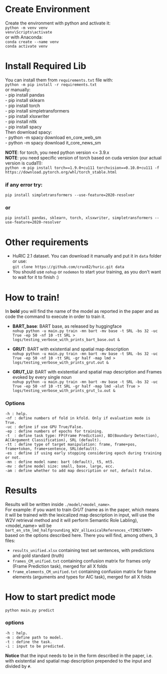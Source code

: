 # Create Environment
Create the environment with python and activate it:  
    `python -m venv venv`  
    `venv\Scripts\activate`  
or with Anaconda:  
    `conda create --name venv`  
    `conda activate venv`  


# Install Required Lib
You can install them from `requirements.txt` file with:  
    `python -m pip install -r requirements.txt`  
or manually:  
    - pip install pandas  
    - pip install sklearn  
    - pip install torch  
    - pip install simpletransformers  
    - pip install xlsxwriter  
    - pip install nltk  
    - pip install spacy  
Then download spacy:  
    - python -m spacy download en_core_web_sm  
    - python -m spacy download it_core_news_sm  

**NOTE**: for torch, you need python version <= 3.9.x    
**NOTE**: you need specific version of torch based on cuda version (our actual version is cuda11):    
    `python -m pip install torch==1.9.0+cu111 torchvision==0.10.0+cu111 -f https://download.pytorch.org/whl/torch_stable.html`  

### if any error try:
    pip install simpletransformers --use-feature=2020-resolver  
### or
    pip install pandas, sklearn, torch, xlsxwriter, simpletransformers --use-feature=2020-resolver  

# Other requirements
- HuRIC 2.1 dataset. You can download it manually and put it in `data` folder or use:  
    `git clone https://github.com/crux82/huric.git data`  
- You should use `nohup` or `nodemon` to start your training, as you don't want to wait for it to finish :)  

# How to train!
In **bold** you will find the name of the model as reported in the paper and as code the command to execute in order to train it.  
- **BART_base**: BART base, as released by huggingface  
    `nohup python -u main.py train -mn bart -mv base -t SRL -bs 32 -uc True -ep 50 -nf 10 -tt SRL > logs/testing_verbose_with_prints_bart_base.out &`  

- **GRUT**: BART with existential and spatial map description  
    `nohup python -u main.py train -mn bart -mv base -t SRL -bs 32 -uc True -ep 50 -nf 10 -tt SRL -gr half -map lmd > logs/testing_verbose_with_prints_grut.out &`  

- **GRUT_LU**: BART with existential and spatial map description and Frames evoked by every single noun  
    `nohup python -u main.py train -mn bart -mv base -t SRL -bs 32 -uc True -ep 50 -nf 10 -tt SRL -gr half -map lmd -alut True > logs/testing_verbose_with_prints_grut_lu.out &`  

### Options
    -h : help.
    -nf : define numbers of fold in kfold. Only if evaluation mode is True.
    -uc : define if use GPU True/False.
    -ep : define numbers of epochs for training.
    -t  : define task type: FP(Frame Prediction), BD(Boundary Detection), AC(Argument Classification), SRL (default).
    -tt : define type of target manipulation: frame, frame+pos, frame+token, frame+sentence, SRL(default).
    -es : define if using early stopping considering epoch during training or not.
    -mn : define model name: bart (default), t5, mt5.
    -mv : define model size: small, base, large, ecc.
    -am : define whether to add map description or not, default False.

# Results
Results will be written inside `./model/<model_name>`.   
For example: if you want to train *GrUT* (name as in the paper, which means it will be trained with the lexicalized map description in input, will use the W2V retrieval method and it will perform Semantic Role Labling), <model_name> will be `bart_en_stm_lmd_halfgrounding_W2V_allLexicalReferences_<TIMESTAMP>` based on the options described here. There you will find, among others, 3 files:  
- `results_unified.xlsx` containing test set sentences, with predictions and gold standard (truth)  
- `frames_CM_unified.txt` containing confusion matrix for frames only (Frame Prediction task), merged for all X folds  
- `frame_elements_CM_unified.txt` containing confusion matrix for frame elements (arguments and types for AIC task), merged for all X folds  


# How to start predict mode
    python main.py predict
### options
    -h : help.
    -m : define path to model.
    -t : define the task.
    -i : input to be predicted.
**Notice** that the input needs to be in the form described in the paper, i.e. with existential and spatial map description prepended to the input and divided by `#`.
